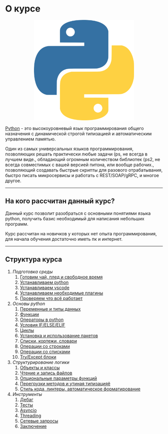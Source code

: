 # О курсе



<p align="center">
  <img width="320px" height="320px" src="python.png" alt="logo"/>
</p>


[Python](https://www.python.org) - это высокоуровневый язык программирования общего назначения с динамической строгой типизацией и автоматическим управлением памятью.

Один из самых универсальных языков программирования, позволяющих решать практически любые задачи (ps, не всегда в лучшем виде., обладающий огромным количеством библиотек (ps2, не всегда совместимых с вашей версией питона, или вообще рабочих., позволяющий создавать быстрые скрипты для разового отрабатывания, быстро писать микросервисы и работать с REST/SOAP/gRPC, и многое другое.

---

## На кого рассчитан данный курс?

Данный курс позволит разобраться с основными понятиями языка python, получить базис необходимый для написания небольших программ. 

Курс рассчитан на новичков у которых нет опыта программирования, для начала обучения достаточно иметь пк и интернет.

---

## Структура курса

1. *Подготовка среды*
    1. [Готовим чай, плед и свободное время](1.%20Подготовка%20среды/1.md)
    1. [Устанавливаем python](1.%20Подготовка%20среды/2.md)
    1. [Устанавливаем vscode](1.%20Подготовка%20среды/3.md)
    1. [Устанавливаем необходимые плагины](1.%20Подготовка%20среды/4.md)
    1. [Проверяем что всё работает](1.%20Подготовка%20среды/5.md)
1. *Основы python*
    1. [Переменные и типы данных](2.%20Основы%20python/a.md)
    1. [Функции](2.%20Основы%20python/b.md)
    1. [Операторы в python](2.%20Основы%20python/c.md)
    1. [Условия IF/ELSE/ELIF](2.%20Основы%20python/d.md)
    1. [Циклы](2.%20Основы%20python/e.md)
    1. [Установка и использование пакетов](2.%20Основы%20python/f.md)
    1. [Списки, кортежи, словари](2.%20Основы%20python/h.md)
    1. [Операции со строками](2.%20Основы%20python/i.md)
    1. [Операции со списками](2.%20Основы%20python/j.md)
    1. [Try/Except блоки](2.%20Основы%20python/k.md)
1. *Структурирование логики*
    1. [Объекты и классы](3.%20Структурирование/1.md)
    1. [Чтение и запись файлов](3.%20Структурирование/2.md)
    1. [Опциональные параметры функций](3.%20Структурирование/3.md)
    1. [Перегрузки методов и утиная типизацияё](3.%20Структурирование/4.md)
    1. [Стиль кода, линтеры, автоматическое форматирование](3.%20Структурирование/5.md)
1. *Инструменты*
    1. [Дебаг](4.%20Инструменты/1.md)
    1. [Тесты](4.%20Инструменты/2.md)
    1. [Asyncio](4.%20Инструменты/3.md)
    1. [Threading](4.%20Инструменты/4.md)
    1. [Сетевые запросы](4.%20Инструменты/5.md)
    1. [Заключение](4.%20Инструменты/6.md)